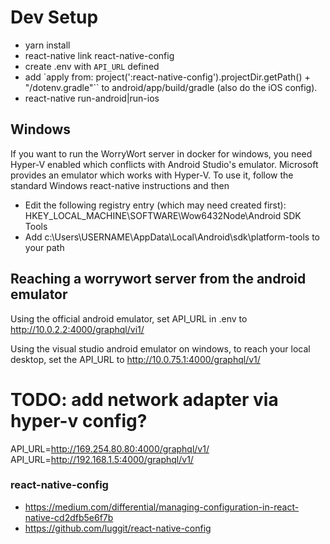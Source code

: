 # Dev Setup

* yarn install
* react-native link react-native-config
* create .env with `API_URL` defined
* add `apply from: project(':react-native-config').projectDir.getPath() + "/dotenv.gradle"``
  to android/app/build/gradle  (also do the iOS config).
* react-native run-android|run-ios

## Windows

If you want to run the WorryWort server in docker for windows, you need Hyper-V enabled
which conflicts with Android Studio's emulator.  Microsoft provides an emulator which works
with Hyper-V.  To use it, follow the standard Windows react-native instructions and then

* Edit the following registry entry (which may need created first): HKEY_LOCAL_MACHINE\SOFTWARE\Wow6432Node\Android SDK Tools
* Add c:\Users\USERNAME\AppData\Local\Android\sdk\platform-tools to your path

## Reaching a worrywort server from the android emulator
Using the official android emulator, set API_URL in .env to http://10.0.2.2:4000/graphql/vi1/

Using the visual studio android emulator on windows, to reach your local desktop,
set the API_URL to http://10.0.75.1:4000/graphql/v1/
# TODO: add network adapter via hyper-v config?
API_URL=http://169.254.80.80:4000/graphql/v1/
API_URL=http://192.168.1.5:4000/graphql/v1/

### react-native-config
* https://medium.com/differential/managing-configuration-in-react-native-cd2dfb5e6f7b
* https://github.com/luggit/react-native-config
